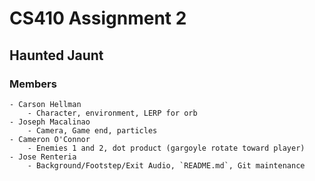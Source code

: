 ﻿# CS410 Assignment 2
## Haunted Jaunt

### Members
    - Carson Hellman
        - Character, environment, LERP for orb
    - Joseph Macalinao
        - Camera, Game end, particles
    - Cameron O'Connor
        - Enemies 1 and 2, dot product (gargoyle rotate toward player)
    - Jose Renteria
        - Background/Footstep/Exit Audio, `README.md`, Git maintenance
